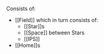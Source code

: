 Consists of:
- [[Field]] which in turn consists of:
	- [[Star]]s
	- [[Space]] between Stars
	- [[IPS]]
- [[Home]]s
